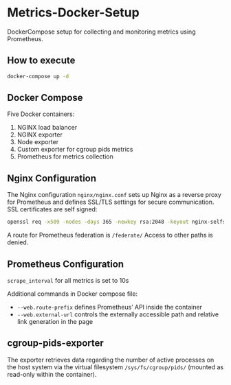 # Metrics-Docker-Setup
DockerCompose setup for collecting and monitoring metrics using Prometheus.

## How to execute
```bash
docker-compose up -d 
```

## Docker Compose

Five Docker containers:
1. NGINX load balancer 
2. NGINX exporter
3. Node exporter
4. Custom exporter for cgroup pids metrics
5. Prometheus for metrics collection


## Nginx Configuration

The Nginx configuration `nginx/nginx.conf` sets up Nginx as a reverse proxy for Prometheus and defines SSL/TLS settings for secure communication. 
SSL certificates are self signed:
```bash
openssl req -x509 -nodes -days 365 -newkey rsa:2048 -keyout nginx-selfsigned.key -out nginx-selfsigned.crt
```
A route for Prometheus federation is  `/federate/` 
Access to other paths is denied.

## Prometheus Configuration

`scrape_interval` for all metrics is set to 10s

Additional commands in Docker compose file:
- `--web.route-prefix` defines Prometheus’ API inside the container
- `--web.external-url` controls the externally accessible path and relative link generation in the page

## cgroup-pids-exporter
The exporter retrieves data regarding the number of active processes on the host system via the virtual filesystem `/sys/fs/cgroup/pids/` (mounted as read-only within the container).